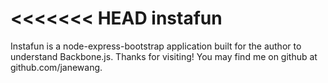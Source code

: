 <<<<<<< HEAD
instafun
========

Instafun is a node-express-bootstrap application built for the author to understand Backbone.js. Thanks for visiting! You may find me on github at github.com/janewang. 

